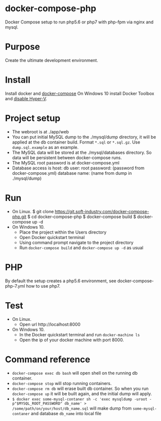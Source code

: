 # docker-compose-php

Docker Compose setup to run php5.6 or php7 with php-fpm via nginx and mysql.

# Purpose

Create the ultimate development environment.

# Install

Install docker and [docker-compose](https://docs.docker.com/compose/install/)
On Windows 10 install Docker Toolbox and [disable Hyper-V](http://www.poweronplatforms.com/enable-disable-hyper-v-windows-10-8/).

# Project setup

* The webroot is at ./app/web
* You can put initial MySQL dump to the ./mysql/dump directory, it will be applied at the db container build. Format `*.sql` or `*.sql.gz`. Use `dump.sql.example` as an example.
* The MySQL data will be stored at the ./mysql/databases directory. So data will be persistent between docker-compose runs.
* The MySQL root password is at docker-compose.yml
* Database access is
  host: db
  user: root
  password: (password from docker-compose.yml)
  database name: (name from dump in ./mysql/dump)

# Run

* On Linux.
	$ git clone https://git.soft-industry.com/docker-compose-php.git
	$ cd docker-compose-php
	$ docker-compose build
	$ docker-compose up -d
* On Windows 10.
	- Place the project within the Users directory
	- Open Docker quickstart terminal
	- Using command prompt navigate to the project directory
	- Run `docker-compose build` and `docker-compose up -d` as usual

# PHP

By default the setup creates a php5.6 environment, see docker-compose-php-7.yml how to use php7.

# Test

* On Linux.
	- Open url http://localhost:8000
* On Windows 10.
	- In the Docker quickstart terminal and run `docker-machine ls`
	- Open the ip of your docker machine with port 8000.

# Command reference

* `docker-compose exec db bash` will open shell on the running db container.
* `docker-compose stop` will stop running containers.
* `docker-compose rm db` will erase built db container. So when you run `docker-compose up` it will be built again, and the initial dump will apply.
* `$ docker exec some-mysql-contaner sh -c 'exec mysqldump -uroot -p"$MYSQL_ROOT_PASSWORD" db_name' > /some/path/on/your/host/db_name.sql` will make dump from `some-mysql-contaner` and database `db_name` into local file
